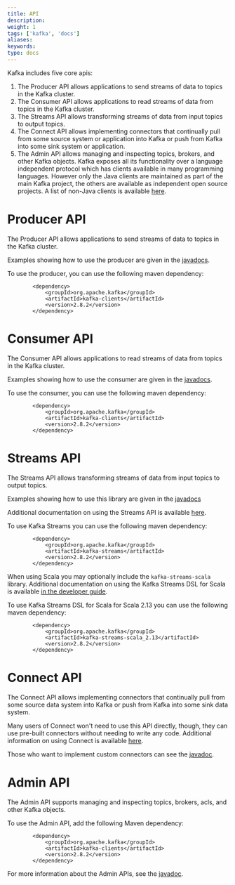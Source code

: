 ```yaml
---
title: API
description: 
weight: 1
tags: ['kafka', 'docs']
aliases: 
keywords: 
type: docs
---
```


Kafka includes five core apis: 

  1. The Producer API allows applications to send streams of data to topics in the Kafka cluster. 
  2. The Consumer API allows applications to read streams of data from topics in the Kafka cluster. 
  3. The Streams API allows transforming streams of data from input topics to output topics. 
  4. The Connect API allows implementing connectors that continually pull from some source system or application into Kafka or push from Kafka into some sink system or application. 
  5. The Admin API allows managing and inspecting topics, brokers, and other Kafka objects. 
Kafka exposes all its functionality over a language independent protocol which has clients available in many programming languages. However only the Java clients are maintained as part of the main Kafka project, the others are available as independent open source projects. A list of non-Java clients is available [here](https://cwiki.apache.org/confluence/display/KAFKA/Clients). 

# Producer API

The Producer API allows applications to send streams of data to topics in the Kafka cluster. 

Examples showing how to use the producer are given in the [javadocs](/static/28/javadoc/index.html?org/apache/kafka/clients/producer/KafkaProducer.html "Kafka 2.8 Javadoc"). 

To use the producer, you can use the following maven dependency: 
    
    
    		<dependency>
    			<groupId>org.apache.kafka</groupId>
    			<artifactId>kafka-clients</artifactId>
    			<version>2.8.2</version>
    		</dependency>

# Consumer API

The Consumer API allows applications to read streams of data from topics in the Kafka cluster. 

Examples showing how to use the consumer are given in the [javadocs](/static/28/javadoc/index.html?org/apache/kafka/clients/consumer/KafkaConsumer.html "Kafka 2.8 Javadoc"). 

To use the consumer, you can use the following maven dependency: 
    
    
    		<dependency>
    			<groupId>org.apache.kafka</groupId>
    			<artifactId>kafka-clients</artifactId>
    			<version>2.8.2</version>
    		</dependency>

# Streams API

The Streams API allows transforming streams of data from input topics to output topics. 

Examples showing how to use this library are given in the [javadocs](/static/28/javadoc/index.html?org/apache/kafka/streams/KafkaStreams.html "Kafka 2.8 Javadoc")

Additional documentation on using the Streams API is available [here](/28/streams). 

To use Kafka Streams you can use the following maven dependency: 
    
    
    		<dependency>
    			<groupId>org.apache.kafka</groupId>
    			<artifactId>kafka-streams</artifactId>
    			<version>2.8.2</version>
    		</dependency>

When using Scala you may optionally include the `kafka-streams-scala` library. Additional documentation on using the Kafka Streams DSL for Scala is available [in the developer guide](/28/streams/developer-guide/dsl-api.html#scala-dsl). 

To use Kafka Streams DSL for Scala for Scala 2.13 you can use the following maven dependency: 
    
    
    		<dependency>
    			<groupId>org.apache.kafka</groupId>
    			<artifactId>kafka-streams-scala_2.13</artifactId>
    			<version>2.8.2</version>
    		</dependency>

# Connect API

The Connect API allows implementing connectors that continually pull from some source data system into Kafka or push from Kafka into some sink data system. 

Many users of Connect won't need to use this API directly, though, they can use pre-built connectors without needing to write any code. Additional information on using Connect is available [here](/documentation.html#connect). 

Those who want to implement custom connectors can see the [javadoc](/static/28/javadoc/index.html?org/apache/kafka/connect "Kafka 2.8 Javadoc"). 

# Admin API

The Admin API supports managing and inspecting topics, brokers, acls, and other Kafka objects. 

To use the Admin API, add the following Maven dependency: 
    
    
    		<dependency>
    			<groupId>org.apache.kafka</groupId>
    			<artifactId>kafka-clients</artifactId>
    			<version>2.8.2</version>
    		</dependency>

For more information about the Admin APIs, see the [javadoc](/static/28/javadoc/index.html?org/apache/kafka/clients/admin/Admin.html "Kafka 2.8 Javadoc"). 
